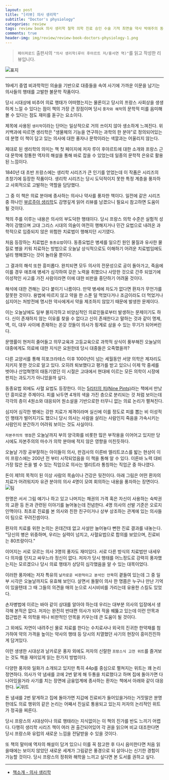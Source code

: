 ```yaml
---  
layout: post  
title: "[리뷰] 의사 생리학"  
subtitle: "Doctor's physiology"  
categories: review 
tags: review book 의사 생리학 철학 의학 진료 승인 수술 기적 최면술 약사 박애주의 동종요법 명의         
comments: true  
header-img: img/review/review-book-doctors-physiology-1.png
---  
```

  
> `페이퍼로드` 출판사의 `"의사 생리학(루이 후아르트 저/홍서연 역)"`를 읽고 작성한 리뷰입니다.  

![표지](https://telegeam.github.io/assets/img/review/review-book-doctors-physiology-1.png)  

---

19세기 중엽 비과학적인 의술을 기반으로 대중들을 속여 사기에 가까운 이문을 남기는 의사들의 행태를 고발한 불문학 작품이다.

당시 시대상에 비추어 의료 행태가 어떠했는지는 물론이고 당시의 프랑스 사회상을 생생하게 느낄 수 있다는 점이 책의 가장 큰 장점이며 당시 `풍자와 해학`의 문학적 미를 음미해 볼 수 있다는 점도 재미를 돋구는 요소이다.

제목에 사용된 `생리학`이라는 단어는 일상적으로 거의 쓰이지 않아 생소하게 느껴진다. 위키백과에 따르면 생리학은 "생물체의 기능을 연구하는 과학의 한 분야"로 정의되어있는데 분명 이 책이 담고 있는 의사에 대한 풍자나 문학이라는 색깔과는 어울리지 않는다. 

제대로 된 생리학의 의미는 책 첫 페이지에 저자 루이 후아르트에 대한 소개와 프랑스 근대 문학에 정통한 역자의 해설을 통해 바로 잡을 수 있었는데 일종의 문학적 은유로 활용된 느낌이다.

1840년 대 초반 프랑스에는 생리학 시리즈가 큰 인기를 얻었는데 이 작품은 시리즈의 초창기에 등장한 작품이다. 생리학 시리즈는 당시 도덕적이지 못한 특정 계층을 풍자하고 사회적으로 고발하는 역할을 담당했다. 

그 중 이 책은 의료 분야에 종사하는 의사나 약사를 풍자한 책이다. 일전에 같은 시리즈 중 하나인 [부르주아 생리학](https://telegeam.github.io/review/2021/06/18/review-book-bourgeois-physiology/)도 감명깊게 읽어 리뷰를 남겼으니 필요시 참고하면 도움이 될 것이다. 

책의 주를 이루는 내용은 의사의 부도덕한 행태이다. 당시 프랑스 의학 수준은 실험적 성격이 강했으며 고대 그리스 시대의 의술이 여전히 행해지거나 민간 요법으로 내려온 과학적으로 입증되지 않은 위험한 치료법이 행해지던 시기였다.

처음 등장하는 치료법은 `동종요법`이다. 동종요법은 병세를 일으킨 원인 물질과 유사한 물질로 병을 키워 치료하는 방법으로 오늘날 상식적으로도 이해하기 어려운 치료법임에도 널리 행해졌다는 것이 놀라울 뿐이다. 

그 결과의 해석 또한 흥미롭다. 완치되면 모두 의사의 전문성으로 공이 돌아가고, 죽음에 이를 경우 애초에 병세가 심각하여 갖은 노력을 취했으나 사망한 것으로 간주 되었기에 이성적인 사고를 가진 사람이라면 이에 대한 비판을 중단하기 어려울 것이다. 

해석에 대한 견해는 갖다 붙이기 나름이다. 만약 병세에 차도가 없다면 환자가 무언가를 잘못한 것이다. 용법에 따르지 않고 약을 한 스푼 덜 먹었다거나 조금이라도 더 먹었거나 심지어는 처방전에 명시한 약사에게서 약을 제조하지 않았기 때문에 발생한 문제이다. 

이는 오늘날에도 일부 몰지각하고 비양심적인 의료인들로부터 발생하는 문제이기도 하다. 신이 존재하지 않는 이유를 찾을 수 없다고 신이 존재한다고 말하는 것과 같이 명제, 역, 이, 대우 사이에 존재하는 온갖 것들이 의사가 핑계로 삼을 수 있는 무기가 되어버린다.

문맹률이 현저히 줄어들고 의무교육과 고등교육으로 과학적 상식이 풍부해진 오늘날의 대중에게도 의료에 대한 지식은 요원한데 당시 대중들은 오죽했을까? 

다른 교양서를 통해 히포크라테스 이후 1000년이 넘는 세월동안 서양 의학은 제자리도 지키지 못한 것으로 알고 있다. 오히려 퇴보했다고 평가를 받고 있으니 이제 막 중세를 벗어나 산업혁명의 태동기였던 이 시절은 고대에서 현대에 이르는 모든 의학이 시장에 판치는 과도기가 아니었을까 싶다.

동종요법 외에도 사혈 요법도 등장한다. 이는 [5리터의 피(Nine Pints)](https://telegeam.github.io/review/2021/08/13/review-book-nine-pints/)라는 책에서 만났던 흥미로운 주제이다. 피를 놔두면 4개의 색을 가진 층으로 분리되는 것 처럼 보이는데 각각의 층이 4원소와 대응되어 원소설을 기반으로한 터무니 없는 의료 논리가 펼쳐진다.

심지어 심각한 병에는 강한 치료가 제격이라며 실신에 이를 정도로 피를 뽑는 비 이성적인 행태가 벌어지기도 했으니 당시 의사는 사람을 살리는 사람인지 죽음을 가속시키는 사람인지 분간하기 어려워 보이는 것도 사실이다. 

`자본주의의 맹점`은 오늘날까지 부의 양극화를 비롯한 많은 부작용을 이어어고 있지만 당시에도 자본주의의 마수가 의학 분야에 적지 않은 영향을 미친듯하다.

오늘날 가장 공부잘하는 아이들이 의사, 판검사의 이른바 엘리트코스를 밟는 현상이 이미 프랑스에는 200년 전 부터 시작되었음을 이 책을 통해 알 수 있다. 이른바 노력 대비 가장 많은 돈을 벌 수 있는 직업으로 의사는 엘리트라 통칭하는 직업군 중 하나였다. 

돈이 제1의 목적이 된 이상 사람의 목숨이나 건강은 뒷전이다. 아래 그림은 어떤 환자의 치료가 어려워지자 유관 분야의 의사 4명이 모여 회의하는 내용을 풍자하는 장면이다. 
![팀](https://telegeam.github.io/assets/img/review/review-book-doctors-physiology-2.png)  

한명은 서서 그림 얘기나 하고 있고 나머지는 채권의 가격 혹은 자신이 사용하는 숙박권의 교환 등 돈과 관련된 이야기를 늘어놓는데 전념한다. 4명 의사의 선발 기준은 오로지 인맥이다. 최초로 진료를 본 의사와 친한 친구이거나 상부 상조하는 관계에 있는 의사들이 팀으로 꾸려진셈이다. 

환자의 치료를 위한 논의는 온데간데 없고 사설만 늘어놓다 뻔한 진료 결과를 내놓는다. 
"당신의 병은 위중하며, 우리는 실력이 넘치고, 사혈요법으로 합의를 보았으며, 진료비는 80프랑이다."

이어지는 서로 모르는 의사 3명의 풍자도 재미있다. 서로 다른 방식의 치료법만 내세우다 의자를 던지고 싸우느라 정신이 없다. 저자가 당시 행태를 어느정도로 강력히 풍자했는지는 모르겠으나 당시 의료 행태가 상당히 심각했음을 알 수 있는 대목이었다. 

이러한 풍자에는 저자 특유의 `날카로운 비판적이고 분석인 안목`이 곁들여 있는데 그 중 일부 시각은 오늘날까지도 유효해 보인다. 살면서 돌팔이 의사 한 명쯤은 누구나 만난 기억이 있을텐데 그 때 그들의 의견을 매의 눈으로 시시비비를 가리는데 유용한 스킬도 있었다. 

손자병법에 이르는 바아 같이 상대를 알아야 하는데 우리는 대부분 의사의 입장에서 생각해 본적은 없다. 저자는 완전히 반대편 의사가 되어 적을 꿰뚫고 있는데 이런 안목과 접근법은 꼭 의학을 떠나 비판적인 안목을 키우는데 큰 도움이 될 것이다. 

그 외에도 자연이 내려주신 물로 치료를 한다는 수치료사나 외국의 진귀한 한약재를 첨가하여 약의 가격을 높이는 약사의 행태 등 당시의 치열했던 사기의 현장이 흥미진진하게 담겨있다. 

이런 생생한 시대상과 날카로운 풍자 외에도 저자의 신랄한 `프랑스식 고전 위트`를 즐겨보는 것도 책을 재미있게 읽는 한가지 방법이다. 

다양한 풍자와 일화가 소개되고 있지만 특히 44p를 중심으로 펼쳐지는 위트는 꽤 논리정연하다. 의사가 약 냄새를 코에 2번 맡게 해 두통을 치료했다고 하며 집에 돌아가면 다 나아있을거라 사기를 치는 장면에 금융업계에 종사하는 환자는 책에서 아래와 같이 대응한다. 
![위트](https://telegeam.github.io/assets/img/review/review-book-doctors-physiology-3.png)  

돈 냄새를 2번 맡게하고 집에 돌아가면 지갑에 진료비가 들어있을거라는 거짓말은 분명한데도 의료 행위의 같은 논리는 어째서 진실로 통용되고 있는지 저자의 논리적인 위트가 정곡을 찌른다.

당시 프랑스의 시대상이나 의료 행태라는 지식없이는 이 책의 진가를 반도 느끼기 어렵다. 다행히 생리학 시리즈 책이 여러 권 출간되어있어 각 권을 읽으며 비교 대조한다면 당시 프랑스와 유럽의 새로운 느낌을 전달받을 수 있을 것이다.

또 책의 말미에 역자의 해설이 담겨 있으니 이를 꼭 참고한 후 다시 음미한다면 처음 읽을때에는 보이지 않았던 새로운 세계가 그림같은 풍경으로 되 살아나는 신기한 경험이 가능할 것이다. 당시 프랑스의 정취와 해학을 느끼고 싶다면 본 도서를 권하고 싶다.

---

* [책소개 - 의사 생리학](http://www.yes24.com/Product/Goods/104217819?OzSrank=1)


